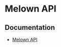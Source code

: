 # Melown API

## Documentation
* [Melown API](https://github.com/Melown/melown-api/wiki/Melown-API)

